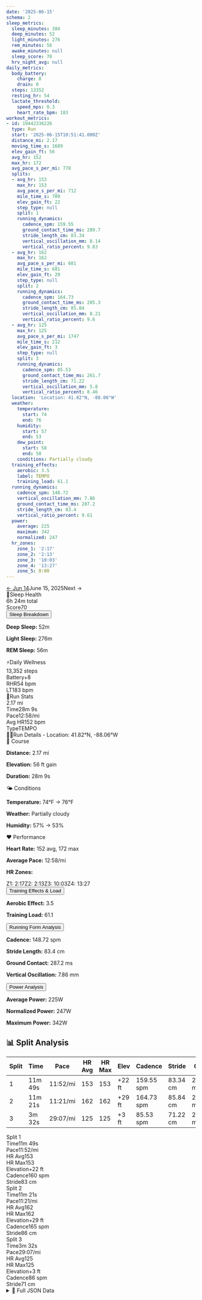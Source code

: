 ```yaml
---
date: '2025-06-15'
schema: 2
sleep_metrics:
  sleep_minutes: 384
  deep_minutes: 52
  light_minutes: 276
  rem_minutes: 56
  awake_minutes: null
  sleep_score: 70
  hrv_night_avg: null
daily_metrics:
  body_battery:
    charge: 8
    drain: 0
  steps: 13352
  resting_hr: 54
  lactate_threshold:
    speed_mps: 0.3
    heart_rate_bpm: 183
workout_metrics:
- id: 19442336226
  type: Run
  start: '2025-06-15T10:51:41.000Z'
  distance_mi: 2.17
  moving_time_s: 1689
  elev_gain_ft: 56
  avg_hr: 152
  max_hr: 172
  avg_pace_s_per_mi: 778
  splits:
  - avg_hr: 153
    max_hr: 153
    avg_pace_s_per_mi: 712
    mile_time_s: 709
    elev_gain_ft: 22
    step_type: null
    split: 1
    running_dynamics:
      cadence_spm: 159.55
      ground_contact_time_ms: 289.7
      stride_length_cm: 83.34
      vertical_oscillation_mm: 8.14
      vertical_ratio_percent: 9.83
  - avg_hr: 162
    max_hr: 162
    avg_pace_s_per_mi: 681
    mile_time_s: 681
    elev_gain_ft: 29
    step_type: null
    split: 2
    running_dynamics:
      cadence_spm: 164.73
      ground_contact_time_ms: 285.3
      stride_length_cm: 85.84
      vertical_oscillation_mm: 8.21
      vertical_ratio_percent: 9.6
  - avg_hr: 125
    max_hr: 125
    avg_pace_s_per_mi: 1747
    mile_time_s: 212
    elev_gain_ft: 3
    step_type: null
    split: 3
    running_dynamics:
      cadence_spm: 85.53
      ground_contact_time_ms: 261.7
      stride_length_cm: 71.22
      vertical_oscillation_mm: 5.8
      vertical_ratio_percent: 8.46
  location: 'Location: 41.82°N, -88.06°W'
  weather:
    temperature:
      start: 74
      end: 76
    humidity:
      start: 57
      end: 53
    dew_point:
      start: 58
      end: 58
    conditions: Partially cloudy
  training_effects:
    aerobic: 3.5
    label: TEMPO
    training_load: 61.1
  running_dynamics:
    cadence_spm: 148.72
    vertical_oscillation_mm: 7.86
    ground_contact_time_ms: 287.2
    stride_length_cm: 83.4
    vertical_ratio_percent: 9.61
  power:
    average: 225
    maximum: 342
    normalized: 247
  hr_zones:
    zone_1: '2:17'
    zone_2: '2:13'
    zone_3: '10:03'
    zone_4: '13:27'
    zone_5: 0:00
---
```

<link rel="stylesheet" href="../../../training-data.css">

<div class="navigation-bar"><a href="../06/14" class="nav-button nav-prev">← Jun 14</a><span class="nav-current">June 15, 2025</span><span class="nav-disabled">Next →</span></div>

<div class="card-container">
<div class="metric-card sleep-card">
<div class="card-header"><span class="card-emoji">🛌</span>Sleep Health</div>
<div class="metric-primary">6h 24m total</div>
<div class="metric-grid"><div class="metric-item"><span class="metric-label">Score</span><span class="metric-value">70</span></div></div>
<button class="collapsible">Sleep Breakdown</button>
<div class="collapsible-content">
<p><strong>Deep Sleep:</strong> 52m</p>
<p><strong>Light Sleep:</strong> 276m</p>
<p><strong>REM Sleep:</strong> 56m</p>
</div>
</div>
<div class="metric-card wellness-card">
<div class="card-header"><span class="card-emoji">⚡</span>Daily Wellness</div>
<div class="metric-primary">13,352 steps</div>
<div class="metric-grid"><div class="metric-item"><span class="metric-label">Battery</span><span class="metric-value">+8</span></div><div class="metric-item"><span class="metric-label">RHR</span><span class="metric-value">54 bpm</span></div><div class="metric-item"><span class="metric-label">LT</span><span class="metric-value">183 bpm</span></div></div>
</div>
<div class="metric-card workout-card">
<div class="card-header"><span class="card-emoji">🏃</span>Run Stats</div>
<div class="metric-primary">2.17 mi</div>
<div class="metric-list"><div class="metric-item-full"><span class="metric-label">Time</span><span class="metric-value">28m 9s</span></div><div class="metric-item-full"><span class="metric-label">Pace</span><span class="metric-value">12:58/mi</span></div><div class="metric-item-full"><span class="metric-label">Avg HR</span><span class="metric-value">152 bpm</span></div><div class="metric-item-full"><span class="metric-label">Type</span><span class="metric-value">TEMPO</span></div></div>

</div>
<div class="workout-detail-card">
<div class="card-header"><span class="card-emoji">🏃‍♂️</span>Run Details - Location: 41.82°N, -88.06°W</div>
<div class="workout-sections">
<div class="workout-section">
<div class="section-title">📍 Course</div>
<p><strong>Distance:</strong> 2.17 mi</p>
<p><strong>Elevation:</strong> 56 ft gain</p>
<p><strong>Duration:</strong> 28m 9s</p>
</div>
<div class="workout-section">
<div class="section-title">🌤️ Conditions</div>
<p><strong>Temperature:</strong> 74°F → 76°F</p>
<p><strong>Weather:</strong> Partially cloudy</p>
<p><strong>Humidity:</strong> 57% → 53%</p>
</div>
<div class="workout-section">
<div class="section-title">❤️ Performance</div>
<p><strong>Heart Rate:</strong> 152 avg, 172 max</p>
<p><strong>Average Pace:</strong> 12:58/mi</p>
<p><strong>HR Zones:</strong></p><div class="zone-distribution"><span class="zone-item zone-1">Z1: 2:17</span><span class="zone-item zone-2">Z2: 2:13</span><span class="zone-item zone-3">Z3: 10:03</span><span class="zone-item zone-4">Z4: 13:27</span></div>
</div>
</div>
<button class="collapsible">Training Effects & Load</button>
<div class="collapsible-content">
<p><strong>Aerobic Effect:</strong> 3.5</p>
<p><strong>Training Load:</strong> 61.1</p>
</div>
<button class="collapsible">Running Form Analysis</button>
<div class="collapsible-content">
<p><strong>Cadence:</strong> 148.72 spm</p>
<p><strong>Stride Length:</strong> 83.4 cm</p>
<p><strong>Ground Contact:</strong> 287.2 ms</p>
<p><strong>Vertical Oscillation:</strong> 7.86 mm</p>
</div>
<button class="collapsible">Power Analysis</button>
<div class="collapsible-content">
<p><strong>Average Power:</strong> 225W</p>
<p><strong>Normalized Power:</strong> 247W</p>
<p><strong>Maximum Power:</strong> 342W</p>
</div>
</div>
<div class="splits-section">
<h2>📊 Split Analysis</h2>
<div class="table-container">
<table class="splits-table"><thead><tr><th>Split</th><th>Time</th><th>Pace</th><th>HR Avg</th><th>HR Max</th><th>Elev</th><th>Cadence</th><th>Stride</th><th>GCT</th><th>VO</th></tr></thead><tbody><tr><td>1</td><td>11m 49s</td><td>11:52/mi</td><td>153</td><td>153</td><td>+22 ft</td><td>159.55 spm</td><td>83.34 cm</td><td>289.7 ms</td><td>8.14 mm</td></tr><tr><td>2</td><td>11m 21s</td><td>11:21/mi</td><td>162</td><td>162</td><td>+29 ft</td><td>164.73 spm</td><td>85.84 cm</td><td>285.3 ms</td><td>8.21 mm</td></tr><tr><td>3</td><td>3m 32s</td><td>29:07/mi</td><td>125</td><td>125</td><td>+3 ft</td><td>85.53 spm</td><td>71.22 cm</td><td>261.7 ms</td><td>5.8 mm</td></tr></tbody></table>
<div class="mobile-splits"><div class="mobile-split-card"><div class="mobile-split-header">Split 1</div><div class="mobile-split-row"><span class="mobile-split-label">Time</span><span class="mobile-split-value">11m 49s</span></div><div class="mobile-split-row"><span class="mobile-split-label">Pace</span><span class="mobile-split-value">11:52/mi</span></div><div class="mobile-split-row"><span class="mobile-split-label">HR Avg</span><span class="mobile-split-value">153</span></div><div class="mobile-split-row"><span class="mobile-split-label">HR Max</span><span class="mobile-split-value">153</span></div><div class="mobile-split-row"><span class="mobile-split-label">Elevation</span><span class="mobile-split-value">+22 ft</span></div><div class="mobile-split-row"><span class="mobile-split-label">Cadence</span><span class="mobile-split-value">160 spm</span></div><div class="mobile-split-row"><span class="mobile-split-label">Stride</span><span class="mobile-split-value">83 cm</span></div></div><div class="mobile-split-card"><div class="mobile-split-header">Split 2</div><div class="mobile-split-row"><span class="mobile-split-label">Time</span><span class="mobile-split-value">11m 21s</span></div><div class="mobile-split-row"><span class="mobile-split-label">Pace</span><span class="mobile-split-value">11:21/mi</span></div><div class="mobile-split-row"><span class="mobile-split-label">HR Avg</span><span class="mobile-split-value">162</span></div><div class="mobile-split-row"><span class="mobile-split-label">HR Max</span><span class="mobile-split-value">162</span></div><div class="mobile-split-row"><span class="mobile-split-label">Elevation</span><span class="mobile-split-value">+29 ft</span></div><div class="mobile-split-row"><span class="mobile-split-label">Cadence</span><span class="mobile-split-value">165 spm</span></div><div class="mobile-split-row"><span class="mobile-split-label">Stride</span><span class="mobile-split-value">86 cm</span></div></div><div class="mobile-split-card"><div class="mobile-split-header">Split 3</div><div class="mobile-split-row"><span class="mobile-split-label">Time</span><span class="mobile-split-value">3m 32s</span></div><div class="mobile-split-row"><span class="mobile-split-label">Pace</span><span class="mobile-split-value">29:07/mi</span></div><div class="mobile-split-row"><span class="mobile-split-label">HR Avg</span><span class="mobile-split-value">125</span></div><div class="mobile-split-row"><span class="mobile-split-label">HR Max</span><span class="mobile-split-value">125</span></div><div class="mobile-split-row"><span class="mobile-split-label">Elevation</span><span class="mobile-split-value">+3 ft</span></div><div class="mobile-split-row"><span class="mobile-split-label">Cadence</span><span class="mobile-split-value">86 spm</span></div><div class="mobile-split-row"><span class="mobile-split-label">Stride</span><span class="mobile-split-value">71 cm</span></div></div></div>
</div>
</div>
</div>

<script>
document.addEventListener('DOMContentLoaded', function() {
    var coll = document.getElementsByClassName("collapsible");
    var i;

    for (i = 0; i < coll.length; i++) {
        coll[i].addEventListener("click", function() {
            this.classList.toggle("active");
            var content = this.nextElementSibling;
            if (content.style.maxHeight){
                content.style.maxHeight = null;
            } else {
                content.style.maxHeight = content.scrollHeight + "px";
            } 
        });
    }
});
</script>

<details>
<summary>📄 Full JSON Data</summary>

```json
{
  "date": "2025-06-15",
  "schema": 2,
  "sleep_metrics": {
    "sleep_minutes": 384,
    "deep_minutes": 52,
    "light_minutes": 276,
    "rem_minutes": 56,
    "awake_minutes": null,
    "sleep_score": 70,
    "hrv_night_avg": null
  },
  "daily_metrics": {
    "body_battery": {
      "charge": 8,
      "drain": 0
    },
    "steps": 13352,
    "resting_hr": 54,
    "lactate_threshold": {
      "speed_mps": 0.3,
      "heart_rate_bpm": 183
    }
  },
  "workout_metrics": [
    {
      "id": 19442336226,
      "type": "Run",
      "start": "2025-06-15T10:51:41.000Z",
      "distance_mi": 2.17,
      "moving_time_s": 1689,
      "elev_gain_ft": 56,
      "avg_hr": 152,
      "max_hr": 172,
      "avg_pace_s_per_mi": 778,
      "splits": [
        {
          "avg_hr": 153,
          "max_hr": 153,
          "avg_pace_s_per_mi": 712,
          "mile_time_s": 709,
          "elev_gain_ft": 22,
          "step_type": null,
          "split": 1,
          "running_dynamics": {
            "cadence_spm": 159.55,
            "ground_contact_time_ms": 289.7,
            "stride_length_cm": 83.34,
            "vertical_oscillation_mm": 8.14,
            "vertical_ratio_percent": 9.83
          }
        },
        {
          "avg_hr": 162,
          "max_hr": 162,
          "avg_pace_s_per_mi": 681,
          "mile_time_s": 681,
          "elev_gain_ft": 29,
          "step_type": null,
          "split": 2,
          "running_dynamics": {
            "cadence_spm": 164.73,
            "ground_contact_time_ms": 285.3,
            "stride_length_cm": 85.84,
            "vertical_oscillation_mm": 8.21,
            "vertical_ratio_percent": 9.6
          }
        },
        {
          "avg_hr": 125,
          "max_hr": 125,
          "avg_pace_s_per_mi": 1747,
          "mile_time_s": 212,
          "elev_gain_ft": 3,
          "step_type": null,
          "split": 3,
          "running_dynamics": {
            "cadence_spm": 85.53,
            "ground_contact_time_ms": 261.7,
            "stride_length_cm": 71.22,
            "vertical_oscillation_mm": 5.8,
            "vertical_ratio_percent": 8.46
          }
        }
      ],
      "location": "Location: 41.82\u00b0N, -88.06\u00b0W",
      "weather": {
        "temperature": {
          "start": 74,
          "end": 76
        },
        "humidity": {
          "start": 57,
          "end": 53
        },
        "dew_point": {
          "start": 58,
          "end": 58
        },
        "conditions": "Partially cloudy"
      },
      "training_effects": {
        "aerobic": 3.5,
        "label": "TEMPO",
        "training_load": 61.1
      },
      "running_dynamics": {
        "cadence_spm": 148.72,
        "vertical_oscillation_mm": 7.86,
        "ground_contact_time_ms": 287.2,
        "stride_length_cm": 83.4,
        "vertical_ratio_percent": 9.61
      },
      "power": {
        "average": 225,
        "maximum": 342,
        "normalized": 247
      },
      "hr_zones": {
        "zone_1": "2:17",
        "zone_2": "2:13",
        "zone_3": "10:03",
        "zone_4": "13:27",
        "zone_5": "0:00"
      }
    }
  ]
}
```
</details>
